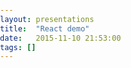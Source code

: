 ```yaml
---
layout: presentations
title:  "React demo"
date:   2015-11-10 21:53:00
tags: []
---
```


<style>
body, html {
	padding: 0;
	margin: 0;
}
</style>

<div id="mount"></div>

<script src="browser.min.js"></script>
<script src="browser-polyfill.min.js"></script>
<script src="react.min.js"></script>
<script src="react-dom.min.js"></script>

<script src="NewCommentForm.jsx" type="text/babel"></script>
<script src="CommentsList.jsx" type="text/babel"></script>
<script src="Comment.jsx" type="text/babel"></script>
<script src="App.jsx" type="text/babel"></script>